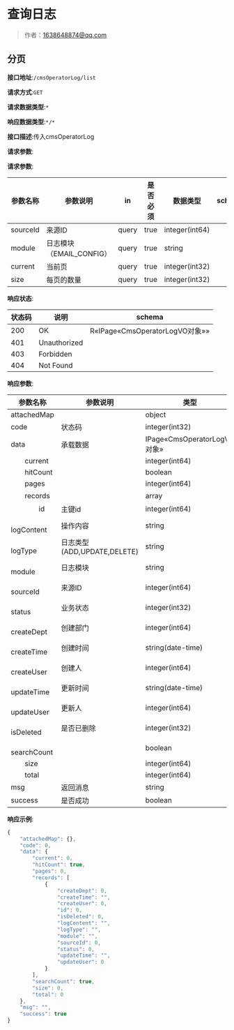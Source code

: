 # 查询日志

> 作者：1638648874@qq.com

## 分页


**接口地址**:`/cmsOperatorLog/list`


**请求方式**:`GET`


**请求数据类型**:`*`


**响应数据类型**:`*/*`


**接口描述**:传入cmsOperatorLog


**请求参数**:


**请求参数**:


| 参数名称 | 参数说明 | in    | 是否必须 | 数据类型 | schema |
| -------- | -------- | ----- | -------- | -------- | ------ |
|sourceId|来源ID|query|true|integer(int64)||
|module|日志模块（EMAIL_CONFIG）|query|true|string||
|current|当前页|query|true|integer(int32)||
|size|每页的数量|query|true|integer(int32)|||

**响应状态**:


| 状态码 | 说明 | schema |
| -------- | -------- | ----- | 
|200|OK|R«IPage«CmsOperatorLogVO对象»»|
|401|Unauthorized||
|403|Forbidden||
|404|Not Found|||


**响应参数**:


| 参数名称 | 参数说明 | 类型 | schema |
| -------- | -------- | ----- |----- | 
|attachedMap||object||
|code|状态码|integer(int32)|integer(int32)|
|data|承载数据|IPage«CmsOperatorLogVO对象»|IPage«CmsOperatorLogVO对象»|
|&emsp;&emsp;current||integer(int64)||
|&emsp;&emsp;hitCount||boolean||
|&emsp;&emsp;pages||integer(int64)||
|&emsp;&emsp;records||array|CmsOperatorLogVO对象|
|&emsp;&emsp;&emsp;&emsp;id|主键id|integer(int64)||
|&emsp;&emsp;&emsp;&emsp;logContent|操作内容|string||
|&emsp;&emsp;&emsp;&emsp;logType|日志类型(ADD,UPDATE,DELETE)|string||
|&emsp;&emsp;&emsp;&emsp;module|日志模块|string||
|&emsp;&emsp;&emsp;&emsp;sourceId|来源ID|integer(int64)||
|&emsp;&emsp;&emsp;&emsp;status|业务状态|integer(int32)||
|&emsp;&emsp;&emsp;&emsp;createDept|创建部门|integer(int64)||
|&emsp;&emsp;&emsp;&emsp;createTime|创建时间|string(date-time)||
|&emsp;&emsp;&emsp;&emsp;createUser|创建人|integer(int64)||
|&emsp;&emsp;&emsp;&emsp;updateTime|更新时间|string(date-time)||
|&emsp;&emsp;&emsp;&emsp;updateUser|更新人|integer(int64)||
|&emsp;&emsp;&emsp;&emsp;isDeleted|是否已删除|integer(int32)||
|&emsp;&emsp;searchCount||boolean||
|&emsp;&emsp;size||integer(int64)||
|&emsp;&emsp;total||integer(int64)||
|msg|返回消息|string||
|success|是否成功|boolean|||


**响应示例**:
```javascript
{
	"attachedMap": {},
	"code": 0,
	"data": {
		"current": 0,
		"hitCount": true,
		"pages": 0,
		"records": [
			{
				"createDept": 0,
				"createTime": "",
				"createUser": 0,
				"id": 0,
				"isDeleted": 0,
				"logContent": "",
				"logType": "",
				"module": "",
				"sourceId": 0,
				"status": 0,
				"updateTime": "",
				"updateUser": 0
			}
		],
		"searchCount": true,
		"size": 0,
		"total": 0
	},
	"msg": "",
	"success": true
}
```